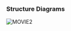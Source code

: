 ### Structure Diagrams

![MOVIE2](https://user-images.githubusercontent.com/94288413/143045047-944fd097-acbf-453a-ac90-30003c7cdae5.jpg)


